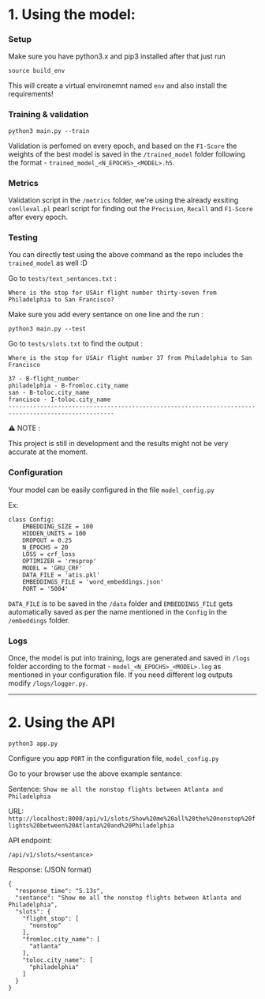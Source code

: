 # 1. Using the model:

### Setup

Make sure you have python3.x and pip3 installed after that just run 

```
source build_env
```

This will create a virtual environemnt named `env` and also install the requirements!

### Training & validation

```
python3 main.py --train
```

Validation is perfomed on every epoch, and based on the `F1-Score` the weights of the best model is saved in the `/trained_model` folder following the format - `trained_model_<N_EPOCHS>_<MODEL>.h5`.

### Metrics

Validation script in the `/metrics` folder, we're using the already exsiting `conlleval.pl` pearl script for finding out the `Precision`, `Recall` and `F1-Score` after every epoch.

### Testing

You can directly test using the above command as the repo includes the `trained_model` as well :D

Go to `tests/text_sentances.txt` :

```
Where is the stop for USAir flight number thirty-seven from Philadelphia to San Francisco?

```

Make sure you add every sentance on one line and the run :

```
python3 main.py --test
```

Go to `tests/slots.txt` to find the output :

```
Where is the stop for USAir flight number 37 from Philadelphia to San Francisco

37 - B-flight_number
philadelphia - B-fromloc.city_name
san - B-toloc.city_name
francisco - I-toloc.city_name
----------------------------------------------------------------------------------------------------

```

:warning: NOTE :

This project is still in development and the results might not be very accurate at the moment.

### Configuration

Your model can be easily configured in the file `model_config.py` 

Ex:

```
class Config:
    EMBEDDING_SIZE = 100
    HIDDEN_UNITS = 100
    DROPOUT = 0.25
    N_EPOCHS = 20
    LOSS = crf_loss
    OPTIMIZER = 'rmsprop'
    MODEL = 'GRU_CRF'
    DATA_FILE = 'atis.pkl'
    EMBEDDINGS_FILE = 'word_embeddings.json'
    PORT = '5004'
```

`DATA_FILE` is to be saved in the `/data` folder and `EMBEDDINGS_FILE` gets automatically saved as per the name mentioned in the `Config` in the `/embeddings` folder.

### Logs

Once, the model is put into training, logs are generated and saved in `/logs` folder according to the format - `model_<N_EPOCHS>_<MODEL>.log` as mentioned in your configuration file. If you need different log outputs modify `/logs/logger.py`.

---

# 2. Using the API 
```
python3 app.py
```

Configure you app `PORT` in the configuration file, `model_config.py`

Go to your browser use the above example sentance:

Sentence:
`Show me all the nonstop flights between Atlanta and Philadelphia`

URL:
`http://localhost:8008/api/v1/slots/Show%20me%20all%20the%20nonstop%20flights%20between%20Atlanta%20and%20Philadelphia` 

API endpoint:

`/api/v1/slots/<sentance>`

Response: (JSON format)

```
{
  "response_time": "5.13s", 
  "sentance": "Show me all the nonstop flights between Atlanta and Philadelphia", 
  "slots": {
    "flight_stop": [
      "nonstop"
    ], 
    "fromloc.city_name": [
      "atlanta"
    ], 
    "toloc.city_name": [
      "philadelphia"
    ]
  }
}
```


